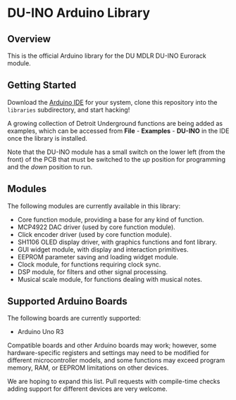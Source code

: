 # DU-INO Arduino Library

## Overview

This is the official Arduino library for the DU MDLR DU-INO Eurorack module.

## Getting Started

Download the [Arduino IDE](https://www.arduino.cc/en/Main/Software) for your system, clone this repository into the `libraries` subdirectory, and start hacking!

A growing collection of Detroit Underground functions are being added as examples, which can be accessed from **File** - **Examples** - **DU-INO** in the IDE once the library is installed.

Note that the DU-INO module has a small switch on the lower left (from the front) of the PCB that must be switched to the *up* position for programming and the *down* position to run.

## Modules

The following modules are currently available in this library:

- Core function module, providing a base for any kind of function.
- MCP4922 DAC driver (used by core function module).
- Click encoder driver (used by core function module).
- SH1106 OLED display driver, with graphics functions and font library.
- GUI widget module, with display and interaction primitives.
- EEPROM parameter saving and loading widget module.
- Clock module, for functions requiring clock sync.
- DSP module, for filters and other signal processing.
- Musical scale module, for functions dealing with musical notes.

## Supported Arduino Boards

The following boards are currently supported:

- Arduino Uno R3

Compatible boards and other Arduino boards may work; however, some hardware-specific registers and settings may need to be modified for different microcontroller models, and some functions may exceed program memory, RAM, or EEPROM limitations on other devices.

We are hoping to expand this list. Pull requests with compile-time checks adding support for different devices are very welcome.
